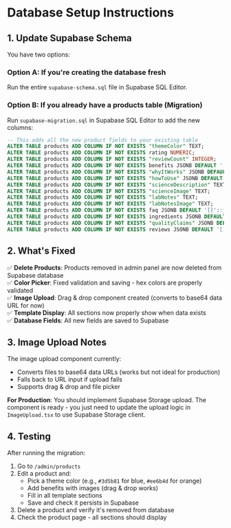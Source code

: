 # Database Setup Instructions

## 1. Update Supabase Schema

You have two options:

### Option A: If you're creating the database fresh
Run the entire `supabase-schema.sql` file in Supabase SQL Editor.

### Option B: If you already have a products table (Migration)
Run `supabase-migration.sql` in Supabase SQL Editor to add the new columns:

```sql
-- This adds all the new product fields to your existing table
ALTER TABLE products ADD COLUMN IF NOT EXISTS "themeColor" TEXT;
ALTER TABLE products ADD COLUMN IF NOT EXISTS rating NUMERIC;
ALTER TABLE products ADD COLUMN IF NOT EXISTS "reviewCount" INTEGER;
ALTER TABLE products ADD COLUMN IF NOT EXISTS benefits JSONB DEFAULT '[]'::jsonb;
ALTER TABLE products ADD COLUMN IF NOT EXISTS "whyItWorks" JSONB DEFAULT '[]'::jsonb;
ALTER TABLE products ADD COLUMN IF NOT EXISTS "howToUse" JSONB DEFAULT '[]'::jsonb;
ALTER TABLE products ADD COLUMN IF NOT EXISTS "scienceDescription" TEXT;
ALTER TABLE products ADD COLUMN IF NOT EXISTS "scienceImage" TEXT;
ALTER TABLE products ADD COLUMN IF NOT EXISTS "labNotes" TEXT;
ALTER TABLE products ADD COLUMN IF NOT EXISTS "labNotesImage" TEXT;
ALTER TABLE products ADD COLUMN IF NOT EXISTS faq JSONB DEFAULT '[]'::jsonb;
ALTER TABLE products ADD COLUMN IF NOT EXISTS ingredients JSONB DEFAULT '[]'::jsonb;
ALTER TABLE products ADD COLUMN IF NOT EXISTS "qualityClaims" JSONB DEFAULT '[]'::jsonb;
ALTER TABLE products ADD COLUMN IF NOT EXISTS reviews JSONB DEFAULT '[]'::jsonb;
```

## 2. What's Fixed

✅ **Delete Products**: Products removed in admin panel are now deleted from Supabase database  
✅ **Color Picker**: Fixed validation and saving - hex colors are properly validated  
✅ **Image Upload**: Drag & drop component created (converts to base64 data URL for now)  
✅ **Template Display**: All sections now properly show when data exists  
✅ **Database Fields**: All new fields are saved to Supabase  

## 3. Image Upload Notes

The image upload component currently:
- Converts files to base64 data URLs (works but not ideal for production)
- Falls back to URL input if upload fails
- Supports drag & drop and file picker

**For Production**: You should implement Supabase Storage upload. The component is ready - you just need to update the upload logic in `ImageUpload.tsx` to use Supabase Storage client.

## 4. Testing

After running the migration:
1. Go to `/admin/products`
2. Edit a product and:
   - Pick a theme color (e.g., `#3d5b81` for blue, `#ee6b4d` for orange)
   - Add benefits with images (drag & drop works)
   - Fill in all template sections
   - Save and check it persists in Supabase
3. Delete a product and verify it's removed from database
4. Check the product page - all sections should display

